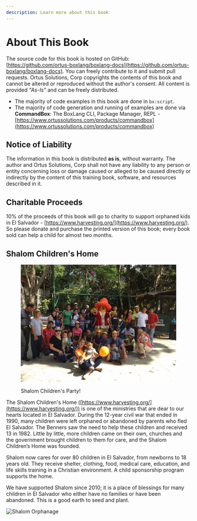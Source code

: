 ```yaml
---
description: Learn more about this book
---
```


# About This Book

The source code for this book is hosted on GitHub: 
[https://github.com/ortus-boxlang/boxlang-docs](https://github.com/ortus-boxlang/boxlang-docs). You can freely contribute to it and submit pull requests. Ortus Solutions, Corp copyrights the contents of this book and cannot be altered or reproduced without the author's consent. All content is provided _"As-Is"_ and can be freely distributed.‌

* The majority of code examples in this book are done in `bx:script`.
* The majority of code generation and running of examples are done via **CommandBox**: The BoxLang CLI, Package Manager, REPL - [https://www.ortussolutions.com/products/commandbox](https://www.ortussolutions.com/products/commandbox)​

## Notice of Liability

‌The information in this book is distributed **as is**, without warranty. The author and Ortus Solutions, Corp shall not have any liability to any person or entity concerning loss or damage caused or alleged to be caused directly or indirectly by the content of this training book, software, and resources described in it.

## Charitable Proceeds‌

10% of the proceeds of this book will go to charity to support orphaned kids in El Salvador - [https://www.harvesting.org/](https://www.harvesting.org/). So please donate and purchase the printed version of this book; every book sold can help a child for almost two months.‌

## Shalom Children's Home

<figure><img src="../../.gitbook/assets/image (7).png" alt=""><figcaption><p>Shalom Children's Party!</p></figcaption></figure>

The Shalom Children's Home ([https://www.harvesting.org/](https://www.harvesting.org/)) is one of the ministries that are dear to our hearts located in El Salvador. During the 12-year civil war that ended in 1990, many children were left orphaned or abandoned by parents who fled El Salvador. The Benners saw the need to help these children and received 13 in 1982. Little by little, more children came on their own, churches and the government brought children to them for care, and the Shalom Children’s Home was founded.

Shalom now cares for over 80 children in El Salvador, from newborns to 18 years old. They receive shelter, clothing, food, medical care, education, and life skills training in a Christian environment. A child sponsorship program supports the home.‌

We have supported Shalom since 2010; it is a place of blessings for many children in El Salvador who either have no families or have been abandoned. This is a good earth to seed and plant.

![Shalom Orphanage](https://raw.githubusercontent.com/ortus-docs/logbox-docs/master/images/shalom.jpg)
